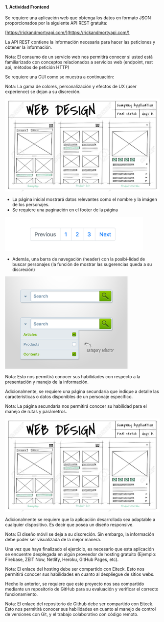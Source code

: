 #### 1. Actividad Frontend

Se requiere una aplicación web que obtenga los datos en formato JSON proporcionados por la siguiente API REST gratuita:

[https://rickandmortyapi.com/](https://rickandmortyapi.com/)

La API REST contiene la información necesaria para hacer las peticiones y obtener la información.

Nota: El consumo de un servicio web nos permitirá conocer si usted está familiarizado con conceptos relacionados a servicios web (endpoint, rest api, métodos de petición HTTP)

Se requiere una GUI como se muestra a continuación:

Nota: La gama de colores, personalización y efectos de UX (user experience) se dejan a su discreción.

![Screenshot](./md/figure-1.png)

- La página inicial mostrará datos relevantes como el nombre y la imágen de los personajes.
- Se requiere una paginación en el footer de la página

![Screenshot](./md/figure-2.png)

- Además, una barra de navegación (header) con la posibi-lidad de buscar personajes (la función de mostrar las sugerencias queda a su discreción)

![Screenshot](./md/figure-3.png)

Nota: Esto nos permitirá conocer sus habilidades con respecto a la presentación y manejo de la información.

Adicionalmente, se requiere una página secundaría que indique a detalle las características o datos disponibles de un personaje específico.

Nota: La página secundaría nos permitirá conocer su habilidad para el manejo de rutas y parámetros.

![Screenshot](./md/figure-1.png)

Adicionalmente se requiere que la aplicación desarrollada sea adaptable a cualquier dispositivo. Es decir que posea un diseño responsive.

Nota: El diseño móvil se deja a su discreción. Sin embargo, la información debe poder ser visualizada de la mejor manera.

Una vez que haya finalizado el ejercicio, es necesario que esta aplicación se encuentre desplegada en algún proveedor de hosting gratuito (Ejemplo: Firebase, ZEIT Now, Netlify, Heroku, GitHub Pages, etc).

Nota: El enlace del hosting debe ser compartido con Eiteck. Esto nos permitirá conocer sus habilidades en cuanto al despliegue de sitios webs.

Hecho lo anterior, se requiere que este proyecto nos sea compartido mediante un repositorio de GitHub para su evaluación y verificar el correcto funcionamiento.

Nota: El enlace del repositorio de Github debe ser compartido con Eiteck. Esto nos permitirá conocer sus habilidades en cuanto al manejo de control de versiones con Git, y el trabajo colaborativo con código remoto.
